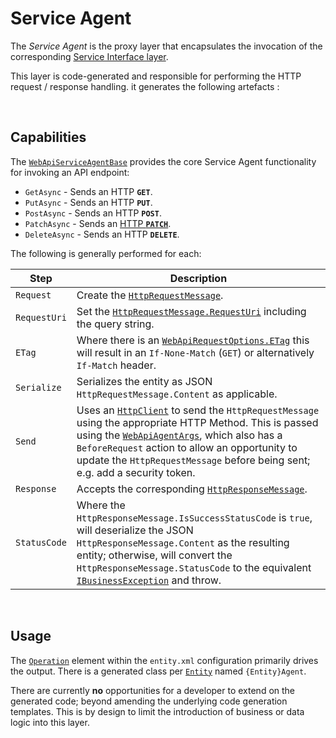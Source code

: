 # Service Agent

The *Service Agent* is the proxy layer that encapsulates the invocation of the corresponding [Service Interface layer](./Layer-ServiceInterface.md). 

This layer is code-generated and responsible for performing the HTTP request / response handling. it generates the following artefacts :

<br>

## Capabilities

The [`WebApiServiceAgentBase`](../src/Beef.Core/WebApi/WebApiServiceAgentBase.cs) provides the core Service Agent functionality for invoking an API endpoint:

- `GetAsync` - Sends an HTTP **`GET`**.
- `PutAsync` - Sends an HTTP **`PUT`**.
- `PostAsync` - Sends an HTTP **`POST`**.
- `PatchAsync` - Sends an [HTTP **`PATCH`**](./Http-Patch.md).
- `DeleteAsync` - Sends an HTTP **`DELETE`**.

The following is generally performed for each:

Step | Description
-|-
`Request` | Create the [`HttpRequestMessage`](https://docs.microsoft.com/en-us/dotnet/api/system.net.http.httprequestmessage).
`RequestUri` | Set the [`HttpRequestMessage.RequestUri`](https://docs.microsoft.com/en-us/dotnet/api/system.net.http.httprequestmessage.requesturi) including the query string.
`ETag` | Where there is an [`WebApiRequestOptions.ETag`](../src/Beef.Core/WebApi/WebApiRequestOptions.cs) this will result in an `If-None-Match` (`GET`) or alternatively `If-Match` header.
`Serialize` | Serializes the entity as JSON `HttpRequestMessage.Content` as applicable.
`Send` | Uses an [`HttpClient`](https://docs.microsoft.com/en-us/dotnet/api/system.net.http.httpclient) to send the `HttpRequestMessage` using the appropriate HTTP Method. This is passed using the [`WebApiAgentArgs`](../src/Beef.Core/WebApi/WebApiAgentArgs.cs), which also has a `BeforeRequest` action to allow an opportunity to update the `HttpRequestMessage` before being sent; e.g. add a security token.
`Response` | Accepts the corresponding [`HttpResponseMessage`](https://docs.microsoft.com/en-us/dotnet/api/system.net.http.httpresponsemessage).
`StatusCode` | Where the `HttpResponseMessage.IsSuccessStatusCode` is `true`, will deserialize the JSON `HttpResponseMessage.Content` as the resulting entity; otherwise, will convert the `HttpResponseMessage.StatusCode` to the equivalent [`IBusinessException`](../src/Beef.Core/IBusinessException.cs) and throw.

<br/>

## Usage

The [`Operation`](./Entity-Operation-element.md) element within the `entity.xml` configuration primarily drives the output. There is a generated class per [`Entity`](./Entity-Entity-element.md) named `{Entity}Agent`.

There are currently **no** opportunities for a developer to extend on the generated code; beyond amending the underlying code generation templates. This is by design to limit the introduction of business or data logic into this layer.